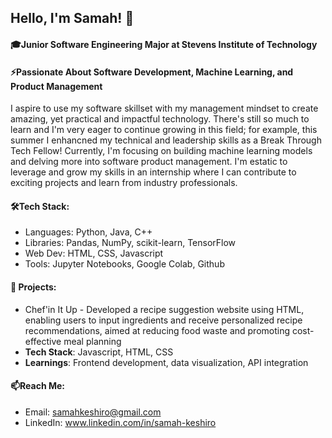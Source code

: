 ## Hello, I'm Samah! 👋
#### 🎓Junior Software Engineering Major at Stevens Institute of Technology
#### ⚡Passionate About Software Development, Machine Learning, and Product Management
I aspire to use my software skillset with my management mindset to create amazing, yet practical and impactful technology. There's still so much to learn and I'm very eager to continue growing in this field; for example, this summer I enhancned my technical and leadership skills as a Break Through Tech Fellow! Currently, I'm focusing on building machine learning models and delving more into software product management. I'm estatic to leverage and grow my skills in an internship where I can contribute to exciting projects and learn from industry professionals.

#### 🛠Tech Stack:
  - Languages: Python, Java, C++
  - Libraries: Pandas, NumPy, scikit-learn, TensorFlow
  - Web Dev: HTML, CSS, Javascript
  - Tools: Jupyter Notebooks, Google Colab, Github

#### 🚀 Projects:
  - Chef'in It Up - 
    Developed a recipe suggestion website using HTML, enabling users to input ingredients and        receive personalized recipe recommendations, aimed at reducing food waste and promoting          cost-effective meal planning
  - **Tech Stack**: Javascript, HTML, CSS
  - **Learnings**: Frontend development, data visualization, API integration
#### 📫Reach Me:
  - Email: samahkeshiro@gmail.com
  - LinkedIn: www.linkedin.com/in/samah-keshiro
<!--
**samahkeshiro/samahkeshiro** is a ✨ _special_ ✨ repository because its `README.md` (this file) appears on your GitHub profile.

Here are some ideas to get you started:

- 🔭 I’m currently working on ...
- 🌱 I’m currently learning ...
- 👯 I’m looking to collaborate on ...
- 🤔 I’m looking for help with ...
- 💬 Ask me about ...
- 📫 How to reach me: ...
- 😄 Pronouns: ...
-  Fun fact: ...
-->
